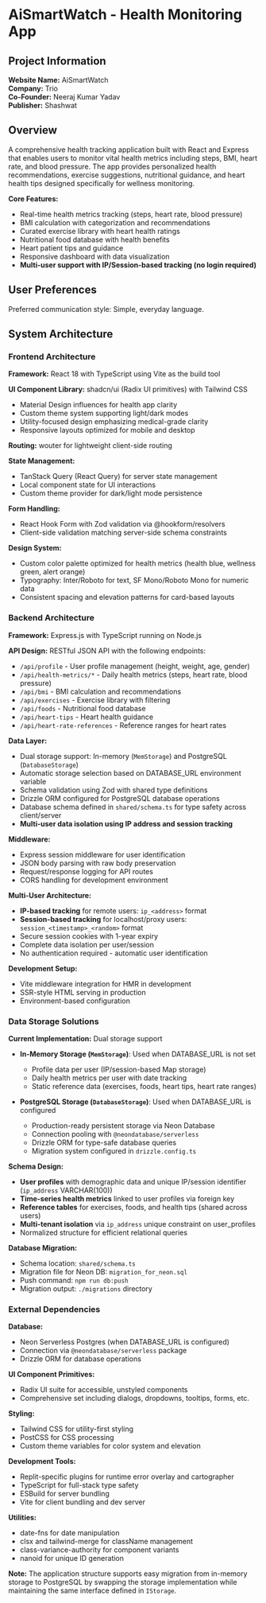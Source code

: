 # AiSmartWatch - Health Monitoring App

## Project Information

**Website Name:** AiSmartWatch  
**Company:** Trio  
**Co-Founder:** Neeraj Kumar Yadav  
**Publisher:** Shashwat

## Overview

A comprehensive health tracking application built with React and Express that enables users to monitor vital health metrics including steps, BMI, heart rate, and blood pressure. The app provides personalized health recommendations, exercise suggestions, nutritional guidance, and heart health tips designed specifically for wellness monitoring.

**Core Features:**
- Real-time health metrics tracking (steps, heart rate, blood pressure)
- BMI calculation with categorization and recommendations
- Curated exercise library with heart health ratings
- Nutritional food database with health benefits
- Heart patient tips and guidance
- Responsive dashboard with data visualization
- **Multi-user support with IP/Session-based tracking (no login required)**

## User Preferences

Preferred communication style: Simple, everyday language.

## System Architecture

### Frontend Architecture

**Framework:** React 18 with TypeScript using Vite as the build tool

**UI Component Library:** shadcn/ui (Radix UI primitives) with Tailwind CSS
- Material Design influences for health app clarity
- Custom theme system supporting light/dark modes
- Utility-focused design emphasizing medical-grade clarity
- Responsive layouts optimized for mobile and desktop

**Routing:** wouter for lightweight client-side routing

**State Management:**
- TanStack Query (React Query) for server state management
- Local component state for UI interactions
- Custom theme provider for dark/light mode persistence

**Form Handling:**
- React Hook Form with Zod validation via @hookform/resolvers
- Client-side validation matching server-side schema constraints

**Design System:**
- Custom color palette optimized for health metrics (health blue, wellness green, alert orange)
- Typography: Inter/Roboto for text, SF Mono/Roboto Mono for numeric data
- Consistent spacing and elevation patterns for card-based layouts

### Backend Architecture

**Framework:** Express.js with TypeScript running on Node.js

**API Design:** RESTful JSON API with the following endpoints:
- `/api/profile` - User profile management (height, weight, age, gender)
- `/api/health-metrics/*` - Daily health metrics (steps, heart rate, blood pressure)
- `/api/bmi` - BMI calculation and recommendations
- `/api/exercises` - Exercise library with filtering
- `/api/foods` - Nutritional food database
- `/api/heart-tips` - Heart health guidance
- `/api/heart-rate-references` - Reference ranges for heart rates

**Data Layer:**
- Dual storage support: In-memory (`MemStorage`) and PostgreSQL (`DatabaseStorage`)
- Automatic storage selection based on DATABASE_URL environment variable
- Schema validation using Zod with shared type definitions
- Drizzle ORM configured for PostgreSQL database operations
- Database schema defined in `shared/schema.ts` for type safety across client/server
- **Multi-user data isolation using IP address and session tracking**

**Middleware:**
- Express session middleware for user identification
- JSON body parsing with raw body preservation
- Request/response logging for API routes
- CORS handling for development environment

**Multi-User Architecture:**
- **IP-based tracking** for remote users: `ip_<address>` format
- **Session-based tracking** for localhost/proxy users: `session_<timestamp>_<random>` format
- Secure session cookies with 1-year expiry
- Complete data isolation per user/session
- No authentication required - automatic user identification

**Development Setup:**
- Vite middleware integration for HMR in development
- SSR-style HTML serving in production
- Environment-based configuration

### Data Storage Solutions

**Current Implementation:** Dual storage support
- **In-Memory Storage (`MemStorage`)**: Used when DATABASE_URL is not set
  - Profile data per user (IP/session-based Map storage)
  - Daily health metrics per user with date tracking
  - Static reference data (exercises, foods, heart tips, heart rate ranges)
  
- **PostgreSQL Storage (`DatabaseStorage`)**: Used when DATABASE_URL is configured
  - Production-ready persistent storage via Neon Database
  - Connection pooling with `@neondatabase/serverless`
  - Drizzle ORM for type-safe database queries
  - Migration system configured in `drizzle.config.ts`

**Schema Design:**
- **User profiles** with demographic data and unique IP/session identifier (`ip_address` VARCHAR(100))
- **Time-series health metrics** linked to user profiles via foreign key
- **Reference tables** for exercises, foods, and health tips (shared across users)
- **Multi-tenant isolation** via `ip_address` unique constraint on user_profiles
- Normalized structure for efficient relational queries

**Database Migration:**
- Schema location: `shared/schema.ts`
- Migration file for Neon DB: `migration_for_neon.sql`
- Push command: `npm run db:push`
- Migration output: `./migrations` directory

### External Dependencies

**Database:**
- Neon Serverless Postgres (when DATABASE_URL is configured)
- Connection via `@neondatabase/serverless` package
- Drizzle ORM for database operations

**UI Component Primitives:**
- Radix UI suite for accessible, unstyled components
- Comprehensive set including dialogs, dropdowns, tooltips, forms, etc.

**Styling:**
- Tailwind CSS for utility-first styling
- PostCSS for CSS processing
- Custom theme variables for color system and elevation

**Development Tools:**
- Replit-specific plugins for runtime error overlay and cartographer
- TypeScript for full-stack type safety
- ESBuild for server bundling
- Vite for client bundling and dev server

**Utilities:**
- date-fns for date manipulation
- clsx and tailwind-merge for className management
- class-variance-authority for component variants
- nanoid for unique ID generation

**Note:** The application structure supports easy migration from in-memory storage to PostgreSQL by swapping the storage implementation while maintaining the same interface defined in `IStorage`.